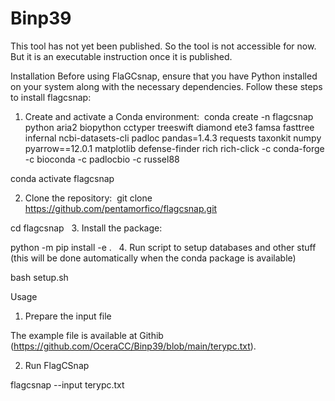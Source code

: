# Binp39

This tool has not yet been published. So the tool is not accessible for now. But it is an executable instruction once it is published.


Installation 
Before using FlaGCsnap, ensure that you have Python installed on your system along with the necessary dependencies.
Follow these steps to install flagcsnap:

1. Create and activate a Conda environment:
 conda create -n flagcsnap python aria2 biopython cctyper treeswift diamond ete3 famsa fasttree infernal ncbi-datasets-cli padloc pandas=1.4.3 requests taxonkit numpy pyarrow==12.0.1 matplotlib defense-finder rich rich-click -c conda-forge -c bioconda -c padlocbio -c russel88   

conda activate flagcsnap 

2. Clone the repository:
 git clone https://github.com/pentamorfico/flagcsnap.git

cd flagcsnap  
3. Install the package:

python -m pip install -e .  
4. Run script to setup databases and other stuff (this will be done automatically when the conda package is available)

bash setup.sh 






Usage
1. Prepare the input file

The example file is available at Githib (https://github.com/OceraCC/Binp39/blob/main/terypc.txt).


2. Run FlagCSnap

flagcsnap --input terypc.txt
